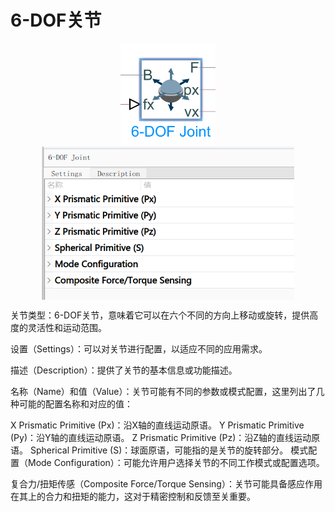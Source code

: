  
# 6-DOF关节
<img src="papers\BalanceCar\images\6DOF.png"  style="width: 30%; margin: auto; display: block;" />


 <img src="papers\BalanceCar\images\6DOF属性.png"  style="width: 80%; margin: auto; display: block;" />

 关节类型：6-DOF关节，意味着它可以在六个不同的方向上移动或旋转，提供高度的灵活性和运动范围。

设置（Settings）：可以对关节进行配置，以适应不同的应用需求。

描述（Description）：提供了关节的基本信息或功能描述。

名称（Name）和值（Value）：关节可能有不同的参数或模式配置，这里列出了几种可能的配置名称和对应的值：

X Prismatic Primitive (Px)：沿X轴的直线运动原语。
Y Prismatic Primitive (Py)：沿Y轴的直线运动原语。
Z Prismatic Primitive (Pz)：沿Z轴的直线运动原语。
Spherical Primitive (S)：球面原语，可能指的是关节的旋转部分。
模式配置（Mode Configuration）：可能允许用户选择关节的不同工作模式或配置选项。

复合力/扭矩传感（Composite Force/Torque Sensing）：关节可能具备感应作用在其上的合力和扭矩的能力，这对于精密控制和反馈至关重要。